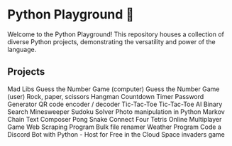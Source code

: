 # Python Playground 🐍

Welcome to the Python Playground! This repository houses a collection of diverse Python projects, demonstrating the versatility and power of the language.

## Projects

Mad Libs
Guess the Number Game (computer)
Guess the Number Game (user)
Rock, paper, scissors
Hangman
Countdown Timer
Password Generator
QR code encoder / decoder
Tic-Tac-Toe
Tic-Tac-Toe AI
Binary Search
Minesweeper
Sudoku Solver
Photo manipulation in Python
Markov Chain Text Composer
Pong
Snake
Connect Four
Tetris
Online Multiplayer Game
Web Scraping Program
Bulk file renamer
Weather Program
Code a Discord Bot with Python - Host for Free in the Cloud
Space invaders game

